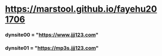 # https://marstool.github.io/fayehu201706

### dynsite00 = "https://www.jjj123.com"
### dynsite01 = "https://mp3s.jjj123.com"
